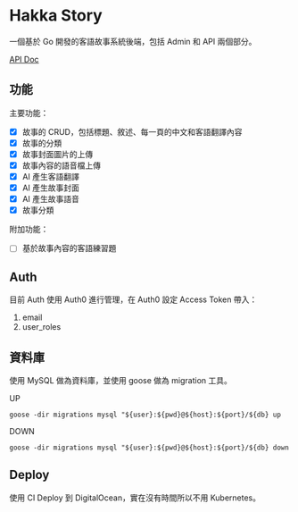 # Hakka Story

一個基於 Go 開發的客語故事系統後端，包括 Admin 和 API 兩個部分。

[API Doc](http://174.138.28.65:8080/swagger/index.html)

## 功能

主要功能：
- [X] 故事的 CRUD，包括標題、敘述、每一頁的中文和客語翻譯內容
- [X] 故事的分類
- [X] 故事封面圖片的上傳
- [X] 故事內容的語音檔上傳
- [X] AI 產生客語翻譯
- [X] AI 產生故事封面
- [X] AI 產生故事語音
- [X] 故事分類

附加功能：
- [ ] 基於故事內容的客語練習題

## Auth

目前 Auth 使用 Auth0 進行管理，在 Auth0 設定 Access Token 帶入：
1. email
2. user_roles

## 資料庫

使用 MySQL 做為資料庫，並使用 goose 做為 migration 工具。

UP
```shell
goose -dir migrations mysql "${user}:${pwd}@${host}:${port}/${db} up
```

DOWN
```shell
goose -dir migrations mysql "${user}:${pwd}@${host}:${port}/${db} down
```

## Deploy

使用 CI Deploy 到 DigitalOcean，實在沒有時間所以不用 Kubernetes。
